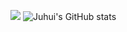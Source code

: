 <a href="https://blog.naver.com/eggzuxi99" target="_blank"><img src="https://img.shields.io/badge/BLOG-03C75A?style=for-the-badge&logo=naver&logoColor=#03C75A"/></a>
![Juhui's GitHub stats](https://github-readme-stats.vercel.app/api?username=eggzuxi&show_icons=true&theme=vue)

<!--
**eggzuxi/eggzuxi** is a ✨ _special_ ✨ repository because its `README.md` (this file) appears on your GitHub profile.

Here are some ideas to get you started:

- 🔭 I’m currently working on ...
- 🌱 I’m currently learning ...
- 👯 I’m looking to collaborate on ...
- 🤔 I’m looking for help with ...
- 💬 Ask me about ...
- 📫 How to reach me: ...
- 😄 Pronouns: ...
- ⚡ Fun fact: ...
-->
